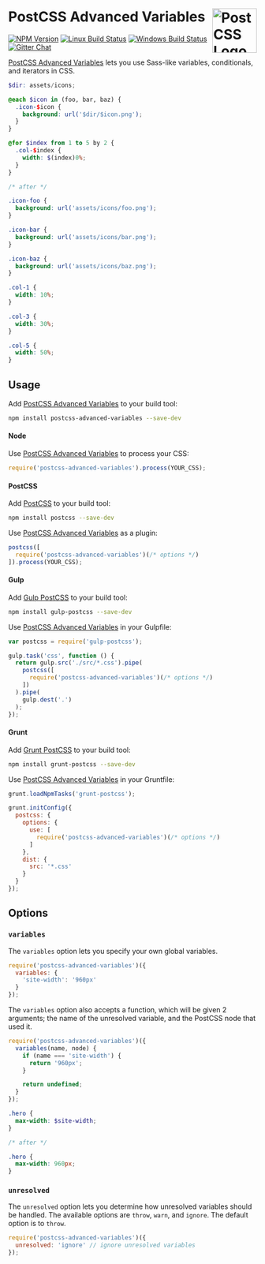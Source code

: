 # PostCSS Advanced Variables [<img src="https://postcss.github.io/postcss/logo.svg" alt="PostCSS Logo" width="90" height="90" align="right">][postcss]

[![NPM Version][npm-img]][npm-url]
[![Linux Build Status][cli-img]][cli-url]
[![Windows Build Status][win-img]][win-url]
[![Gitter Chat][git-img]][git-url]

[PostCSS Advanced Variables] lets you use Sass-like variables, conditionals,
and iterators in CSS.

```scss
$dir: assets/icons;

@each $icon in (foo, bar, baz) {
  .icon-$icon {
    background: url('$dir/$icon.png');
  }
}

@for $index from 1 to 5 by 2 {
  .col-$index {
    width: $(index)0%;
  }
}

/* after */

.icon-foo {
  background: url('assets/icons/foo.png');
}

.icon-bar {
  background: url('assets/icons/bar.png');
}

.icon-baz {
  background: url('assets/icons/baz.png');
}

.col-1 {
  width: 10%;
}

.col-3 {
  width: 30%;
}

.col-5 {
  width: 50%;
}
```

## Usage

Add [PostCSS Advanced Variables] to your build tool:

```bash
npm install postcss-advanced-variables --save-dev
```

#### Node

Use [PostCSS Advanced Variables] to process your CSS:

```js
require('postcss-advanced-variables').process(YOUR_CSS);
```

#### PostCSS

Add [PostCSS] to your build tool:

```bash
npm install postcss --save-dev
```

Use [PostCSS Advanced Variables] as a plugin:

```js
postcss([
  require('postcss-advanced-variables')(/* options */)
]).process(YOUR_CSS);
```

#### Gulp

Add [Gulp PostCSS] to your build tool:

```bash
npm install gulp-postcss --save-dev
```

Use [PostCSS Advanced Variables] in your Gulpfile:

```js
var postcss = require('gulp-postcss');

gulp.task('css', function () {
  return gulp.src('./src/*.css').pipe(
    postcss([
      require('postcss-advanced-variables')(/* options */)
    ])
  ).pipe(
    gulp.dest('.')
  );
});
```

#### Grunt

Add [Grunt PostCSS] to your build tool:

```bash
npm install grunt-postcss --save-dev
```

Use [PostCSS Advanced Variables] in your Gruntfile:

```js
grunt.loadNpmTasks('grunt-postcss');

grunt.initConfig({
  postcss: {
    options: {
      use: [
        require('postcss-advanced-variables')(/* options */)
      ]
    },
    dist: {
      src: '*.css'
    }
  }
});
```

## Options

### `variables`

The `variables` option lets you specify your own global variables.

```js
require('postcss-advanced-variables')({
  variables: {
    'site-width': '960px'
  }
});
```

The `variables` option also accepts a function, which will be given 2 arguments;
the name of the unresolved variable, and the PostCSS node that used it.

```js
require('postcss-advanced-variables')({
  variables(name, node) {
    if (name === 'site-width') {
      return '960px';
    }

    return undefined;
  }
});
```

```scss
.hero {
  max-width: $site-width;
}

/* after */

.hero {
  max-width: 960px;
}
```

### `unresolved`

The `unresolved` option lets you determine how unresolved variables should be
handled. The available options are `throw`, `warn`, and `ignore`. The default
option is to `throw`.


```js
require('postcss-advanced-variables')({
  unresolved: 'ignore' // ignore unresolved variables
});
```

[npm-url]: https://www.npmjs.com/package/postcss-advanced-variables
[npm-img]: https://img.shields.io/npm/v/postcss-advanced-variables.svg
[cli-url]: https://travis-ci.org/jonathantneal/postcss-advanced-variables
[cli-img]: https://img.shields.io/travis/jonathantneal/postcss-advanced-variables.svg
[win-url]: https://ci.appveyor.com/project/jonathantneal/postcss-advanced-variables
[win-img]: https://img.shields.io/appveyor/ci/jonathantneal/postcss-advanced-variables.svg
[git-url]: https://gitter.im/postcss/postcss
[git-img]: https://img.shields.io/badge/chat-gitter-blue.svg

[PostCSS Advanced Variables]: https://github.com/jonathantneal/postcss-advanced-variables
[PostCSS]: https://github.com/postcss/postcss
[Gulp PostCSS]: https://github.com/postcss/gulp-postcss
[Grunt PostCSS]: https://github.com/nDmitry/grunt-postcss
